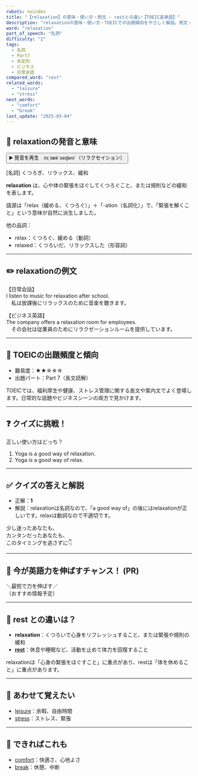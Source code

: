 ```yaml
---
robots: noindex
title: "【relaxation】の意味・使い方・例文 ― restとの違い【TOEIC英単語】"
description: "relaxationの意味・使い方・TOEICでの出題傾向をやさしく解説。例文・クイズ付きでrestとの違いもわかりやすく学べます。"
word: "relaxation"
part_of_speech: "名詞"
difficulty: "2"
tags:
  - 名詞
  - Part7
  - 肯定的
  - ビジネス
  - 日常会話
compared_word: "rest"
related_words:
  - "leisure"
  - "stress"
next_words:
  - "comfort"
  - "break"
last_update: "2025-05-04"
---
```


## 🔰 relaxationの発音と意味

<button class="play-audio" onclick="playTTS('relaxation')">
  <span class="play-audio-main">
    ▶️ 発音を再生　/rɪˌlækˈseɪʃən/
  </span>
  <span class="play-audio-sub">
    （リラクセイション）
  </span>
</button>

[名詞] くつろぎ、リラックス、緩和

**relaxation** は、心や体の緊張をほぐしてくつろぐこと、または規則などの緩和を表します。

語源は「relax（緩める、くつろぐ）」＋「-ation（名詞化）」で、「緊張を解くこと」という意味が自然に派生しました。

他の品詞：  
- relax：くつろぐ、緩める（動詞）
- relaxed：くつろいだ、リラックスした（形容詞）

---

## ✏️ relaxationの例文

【日常会話】  
I listen to music for relaxation after school.  
　私は放課後にリラックスのために音楽を聴きます。

【ビジネス英語】  
The company offers a relaxation room for employees.  
　その会社は従業員のためにリラクゼーションルームを提供しています。

---

## 🎯 TOEICの出題頻度と傾向

- 難易度：★★☆☆☆
- 出題パート：Part 7（長文読解）

TOEICでは、福利厚生や健康、ストレス管理に関する長文や案内文でよく登場します。日常的な話題やビジネスシーンの両方で見かけます。

---

## ❓ クイズに挑戦！

正しい使い方はどっち？

1. Yoga is a good way of relaxation.  
2. Yoga is a good way of relax.

---

## ✅ クイズの答えと解説

- 正解：**1**
- 解説：relaxationは名詞なので、「a good way of」の後にはrelaxationが正しいです。relaxは動詞なので不適切です。

少し迷ったあなたも、  
カンタンだったあなたも、  
このタイミングを逃さずに👇️

---

## 🚀 今が英語力を伸ばすチャンス！ (PR)

<div class="info-center">
＼最短で力を伸ばす／<br>  
（おすすめ情報予定）
</div>

---

## 🤔  rest との違いは？

- **relaxation**：くつろいで心身をリフレッシュすること、または緊張や規則の緩和
- **[rest](/rest)**：休息や睡眠など、活動を止めて体力を回復すること

relaxationは「心身の緊張をほぐすこと」に重点があり、restは「体を休めること」に重点があります。

---

## 🧩 あわせて覚えたい

- [leisure](/leisure)：余暇、自由時間
- [stress](/stress)：ストレス、緊張

---

## 📖 できればこれも

- [comfort](/comfort)：快適さ、心地よさ
- [break](/break)：休憩、中断

<!-- cvid: aid09_bid01 -->
